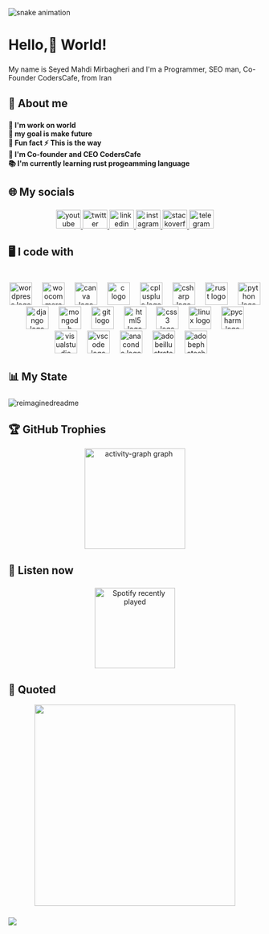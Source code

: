 ![snake animation](https://github.com/<mahdimirabgheri>/<mahdimirabgheri>/blob/output/github-contribution-grid-snake2.svg)
<h1 align="left">Hello,👋 World!</h1>

###

<p align="left">My name is Seyed Mahdi Mirbagheri and I'm a Programmer, SEO man, Co-Founder CodersCafe, from Iran</p>

###

<h2 align="left">💫 About me</h2>

###

<h4 align="left">🔭 I'm work on world<br>🎯 my goal is make future<br>🎲 Fun fact ⚡ This is the way<br>💼 I'm Co-founder and CEO CodersCafe<br>📚 I'm currently learning rust progeamming language</h4>

###

<h2 align="left">🌐 My socials</h2>

###

<div align="center">
  <a href="https://youtube.com/@coderscafe8" target="_blank">
    <img src="https://raw.githubusercontent.com/maurodesouza/profile-readme-generator/master/src/assets/icons/social/youtube/default.svg" width="49" height="37" alt="youtube logo"  />
  </a>
  <a href="https://camo.githubusercontent.com/9737432673407ef60f4e55923052f8dd07149b97cefd51e953b2a3773f87b86c/68747470733a2f2f696d672e736869656c64732e696f2f62616467652f582d626c61636b2e7376673f6c6f676f3d58266c6f676f436f6c6f723d7768697465" target="_blank">
    <img src="https://raw.githubusercontent.com/maurodesouza/profile-readme-generator/master/src/assets/icons/social/twitter/default.svg" width="49" height="37" alt="twitter logo"  />
  </a>
  <a href="https://linkedin.com/in/seyed-mahdi-mirbagheri-9a1448289?lipi=urn%3Ali%3Apage%3Ad_flagship3_profile_view_base_contact_details%3BZS6qGzzgT%2B%2BmXAiAGDhFvQ%3D%3D" target="_blank">
    <img src="https://raw.githubusercontent.com/maurodesouza/profile-readme-generator/master/src/assets/icons/social/linkedin/default.svg" width="49" height="37" alt="linkedin logo"  />
  </a>
  <a href="https://instagram.com/mahdi___mirbagheri" target="_blank">
    <img src="https://raw.githubusercontent.com/maurodesouza/profile-readme-generator/master/src/assets/icons/social/instagram/default.svg" width="49" height="37" alt="instagram logo"  />
  </a>
  <a href="https://camo.githubusercontent.com/3922cfa36bd92ee7138e308a8b478c51bdc58907dcf7cec72f9c4276927122b5/68747470733a2f2f696d672e736869656c64732e696f2f62616467652f2d537461636b6f766572666c6f772d4645374131363f6c6f676f3d737461636b2d6f766572666c6f77266c6f676f436f6c6f723d7768697465" target="_blank">
    <img src="https://raw.githubusercontent.com/maurodesouza/profile-readme-generator/master/src/assets/icons/social/stackoverflow/default.svg" width="49" height="37" alt="stackoverflow logo"  />
  </a>
  <a href="https://t.me/CodersCafe8" target="_blank">
    <img src="https://raw.githubusercontent.com/maurodesouza/profile-readme-generator/master/src/assets/icons/social/telegram/default.svg" width="49" height="37" alt="telegram logo"  />
  </a>
</div>

###

<h2 align="left">🖥 I code with</h2>

###

<br clear="both">

<div align="center">
  <img src="https://skillicons.dev/icons?i=wordpress" height="45" alt="wordpress logo"  />
  <img width="12" />
  <img src="https://cdn.jsdelivr.net/gh/devicons/devicon/icons/woocommerce/woocommerce-original.svg" height="45" alt="woocommerce logo"  />
  <img width="12" />
  <img src="https://cdn.simpleicons.org/canva/00C4CC" height="45" alt="canva logo"  />
  <img width="12" />
  <img src="https://skillicons.dev/icons?i=c" height="45" alt="c logo"  />
  <img width="12" />
  <img src="https://skillicons.dev/icons?i=cpp" height="45" alt="cplusplus logo"  />
  <img width="12" />
  <img src="https://skillicons.dev/icons?i=cs" height="45" alt="csharp logo"  />
  <img width="12" />
  <img src="https://skillicons.dev/icons?i=rust" height="45" alt="rust logo"  />
  <img width="12" />
  <img src="https://skillicons.dev/icons?i=py" height="45" alt="python logo"  />
  <img width="12" />
  <img src="https://skillicons.dev/icons?i=django" height="45" alt="django logo"  />
  <img width="12" />
  <img src="https://skillicons.dev/icons?i=mongodb" height="45" alt="mongodb logo"  />
  <img width="12" />
  <img src="https://skillicons.dev/icons?i=git" height="45" alt="git logo"  />
  <img width="12" />
  <img src="https://skillicons.dev/icons?i=html" height="45" alt="html5 logo"  />
  <img width="12" />
  <img src="https://skillicons.dev/icons?i=css" height="45" alt="css3 logo"  />
  <img width="12" />
  <img src="https://skillicons.dev/icons?i=linux" height="45" alt="linux logo"  />
  <img width="12" />
  <img src="https://cdn.jsdelivr.net/gh/devicons/devicon/icons/pycharm/pycharm-original.svg" height="45" alt="pycharm logo"  />
  <img width="12" />
  <img src="https://skillicons.dev/icons?i=visualstudio" height="45" alt="visualstudio logo"  />
  <img width="12" />
<img src="https://skillicons.dev/icons?i=vscode" height="45" alt="vscode logo"  />
  <img width="12" />
  <img src="https://cdn.jsdelivr.net/gh/devicons/devicon/icons/anaconda/anaconda-original.svg" height="45" alt="anaconda logo"  />
  <img width="12" />
  <img src="https://skillicons.dev/icons?i=ai" height="45" alt="adobeillustrator logo"  />
  <img width="12" />
  <img src="https://skillicons.dev/icons?i=ps" height="45" alt="adobephotoshop logo"  />
&nbsp &nbsp;
</div>

###

<h2 align="left">📊 My State</h2>

###


<img src="https://myreadme.vercel.app/api/embed/mahdimirbagheri?panels=userstatistics,toprepositories,toplanguages,commitgraph" alt="reimaginedreadme" />

###

<h2 align="left">🏆 GitHub Trophies</h2>

<div align="center">
  <img src="https://github-profile-trophy.vercel.app/?username=mahdimirbagheri&theme=radical&no-frame=false&no-bg=true&margin-w=4" height="200" alt="activity-graph graph"  />
</div>

<h2 align="left">🎵 Listen now</h2>


###

<div align="center">
  <a href="https://open.spotify.com/user/31w2lw5ubibzw3u4cvtwolvcbvdu">
    <img height="160" src="https://spotify-recently-played-readme.vercel.app/api?user=31w2lw5ubibzw3u4cvtwolvcbvdu&count=1&unique=false" alt="Spotify recently played"  />
  </a>
</div>

###

<h2 align="left">🔑 Quoted</h2>

<div align="center">
  <img height="400" src="https://quotes-github-readme.vercel.app/api?type=vetical&theme=tokyonight"  />
</div>

###
[![](https://visitcount.itsvg.in/api?id=mahdimirbagheri&icon=6&color=5)](https://visitcount.itsvg.in)

<!-- Proudly created with GPRM ( https://gprm.itsvg.in ) -->


